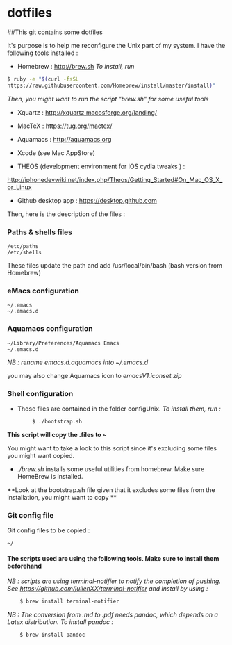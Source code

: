# dotfiles


##This git contains some dotfiles

It's purpose is to help me reconfigure the Unix part of my system.
I have the following tools installed :

- Homebrew : http://brew.sh
*To install, run*
```bash
$ ruby -e "$(curl -fsSL
https://raw.githubusercontent.com/Homebrew/install/master/install)"
```
*Then, you might want to run the script "brew.sh" for some useful tools*

- Xquartz : http://xquartz.macosforge.org/landing/

- MacTeX : https://tug.org/mactex/

- Aquamacs : http://aquamacs.org

- Xcode (see Mac AppStore)

- THEOS (development environment for iOS cydia tweaks ) :

http://iphonedevwiki.net/index.php/Theos/Getting_Started#On_Mac_OS_X_or_Linux

- Github desktop app : https://desktop.github.com

Then, here is the description of the files :

### Paths & shells files

	/etc/paths
	/etc/shells

These files update the path and add /usr/local/bin/bash (bash version from Homebrew)

### eMacs configuration

	~/.emacs
	~/.emacs.d

### Aquamacs configuration

	~/Library/Preferences/Aquamacs Emacs
	~/.emacs.d

*NB : rename  emacs.d.aquamacs into ~/.emacs.d*

you may also change Aquamacs icon to *emacsV1.iconset.zip*

### Shell configuration

- Those files are contained in the folder configUnix.
*To install them, run :*
```bash
		$ ./bootstrap.sh
```
		
**This script will copy the .files to ~**

You might want to take a look to this script since it's excluding some files you might want copied.

- *./brew.sh* installs some useful utilities from homebrew. Make sure HomeBrew is installed.

**Look at the bootstrap.sh file given that it excludes some files from the installation, you might want to copy **

### Git config file

Git config files to be copied :

	~/

#### The scripts used are using the following tools. Make sure to install them beforehand

*NB : scripts are using terminal-notifier to notify the completion of pushing.
See https://github.com/julienXX/terminal-notifier and install by using :*
```bash
	$ brew install terminal-notifier
```

*NB : The conversion from .md to .pdf needs pandoc, which depends on a Latex distribution. To install pandoc :*
```bash
	$ brew install pandoc
```
